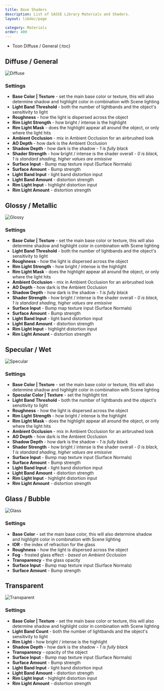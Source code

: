 ```yaml
---
title: Base Shaders
description: List of SASSE Library Materials and Shaders.
layout: libdoc/page

category: Materials
order: 400
---
```

- Toon Diffuse / General
{:toc}

## Diffuse / General
![Diffuse](/assets/Materials/Base_Shaders/SASSE_DiffuseGeneral_Preview.png)
### Settings
- **Base Color | Texture** - set the main base color or texture, this will also determine shadow and highlight color in combination with Scene lighting
- **Light Band Threshold** - both the number of lightbands and the object's sensitivity to light
- **Roughness** - how the light is dispersed across the object
- **Rim Light Strength** - how bright / intense is the highlight
- **Rim Light Mask** - does the highlight appear all around the object, or only where the light hits
- **Ambient Occlusion** - mix in Ambient Occlusion for an airbrushed look
- **AO Depth** - how dark is the Ambient Occlusion
- **Shadow Depth** - how dark is the shadow - _1 is fully black_
- **Shader Strength** - how bright / intense is the shader overall - _0 is black, 1 is standard shading, higher values are emissive_
- **Surface Input** - Bump map texture input (Surface Normals)
- **Surface Amount** - Bump strength
- **Light Band Input** - light band distortion input
- **Light Band Amount** - distortion strength
- **Rim Light Input** - highlight distortion input
- **Rim Light Amount** - distortion strength

## Glossy / Metallic
![Glossy](/assets/Materials/Base_Shaders/SASSE_GlossyMetallic_Preview.png)
### Settings
- **Base Color | Texture** - set the main base color or texture, this will also determine shadow and highlight color in combination with Scene lighting
- **Light Band Threshold** - both the number of lightbands and the object's sensitivity to light
- **Roughness** - how the light is dispersed across the object
- **Rim Light Strength** - how bright / intense is the highlight
- **Rim Light Mask** - does the highlight appear all around the object, or only where the light hits
- **Ambient Occlusion** - mix in Ambient Occlusion for an airbrushed look
- **AO Depth** - how dark is the Ambient Occlusion
- **Shadow Depth** - how dark is the shadow - _1 is fully black_
- **Shader Strength** - how bright / intense is the shader overall - _0 is black, 1 is standard shading, higher values are emissive_
- **Surface Input** - Bump map texture input (Surface Normals)
- **Surface Amount** - Bump strength
- **Light Band Input** - light band distortion input
- **Light Band Amount** - distortion strength
- **Rim Light Input** - highlight distortion input
- **Rim Light Amount** - distortion strength

## Specular / Wet
![Specular](/assets/Materials/Base_Shaders/SASSE_SpecularWet_Preview.png)
### Settings
- **Base Color | Texture** - set the main base color or texture, this will also determine shadow and highlight color in combination with Scene lighting
- **Specular Color | Texture** - set the highlight tint
- **Light Band Threshold** - both the number of lightbands and the object's sensitivity to light
- **Roughness** - how the light is dispersed across the object
- **Rim Light Strength** - how bright / intense is the highlight
- **Rim Light Mask** - does the highlight appear all around the object, or only where the light hits
- **Ambient Occlusion** - mix in Ambient Occlusion for an airbrushed look
- **AO Depth** - how dark is the Ambient Occlusion
- **Shadow Depth** - how dark is the shadow - _1 is fully black_
- **Shader Strength** - how bright / intense is the shader overall - _0 is black, 1 is standard shading, higher values are emissive_
- **Surface Input** - Bump map texture input (Surface Normals)
- **Surface Amount** - Bump strength
- **Light Band Input** - light band distortion input
- **Light Band Amount** - distortion strength
- **Rim Light Input** - highlight distortion input
- **Rim Light Amount** - distortion strength

## Glass / Bubble
![Glass](/assets/Materials/Base_Shaders/SASSE_GlassBubble_Preview.png)
### Settings
- **Base Color** - set the main base color, this will also determine shadow and highlight color in combination with Scene lighting
- **IOR** - the index of refraction for the glass
- **Roughness** - how the light is dispersed across the object
- **Fog** - frosted glass effect - _based on Ambient Occlusion_
- **Transparency** - the glass opacity
- **Surface Input** - Bump map texture input (Surface Normals)
- **Surface Amount** - Bump strength

## Transparent
![Transparent](/assets/Materials/Base_Shaders/SASSE_Transparent_Preview.png)
### Settings
- **Base Color | Texture** - set the main base color or texture, this will also determine shadow and highlight color in combination with Scene lighting
- **Light Band Count** - both the number of lightbands and the object's sensitivity to light
- **Rim Light** - how bright / intense is the highlight
- **Shadow Depth** - how dark is the shadow - _1 is fully black_
- **Transparency** - opacity of the object
- **Surface Input** - Bump map texture input (Surface Normals)
- **Surface Amount** - Bump strength
- **Light Band Input** - light band distortion input
- **Light Band Amount** - distortion strength
- **Rim Light Input** - highlight distortion input
- **Rim Light Amount** - distortion strength
